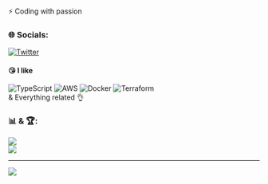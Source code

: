 ⚡ Coding with passion

### 🌐 Socials:
[![Twitter](https://img.shields.io/badge/Twitter-%231DA1F2.svg?logo=Twitter&logoColor=white)](https://twitter.com/topnames_MT) 

#### 😘 I like
![TypeScript](https://img.shields.io/badge/typescript-%23007ACC.svg?style=for-the-badge&logo=typescript&logoColor=white) ![AWS](https://img.shields.io/badge/AWS-%23FF9900.svg?style=for-the-badge&logo=amazon-aws&logoColor=white) ![Docker](https://img.shields.io/badge/docker-%230db7ed.svg?style=for-the-badge&logo=docker&logoColor=white) ![Terraform](https://img.shields.io/badge/terraform-%235835CC.svg?style=for-the-badge&logo=terraform&logoColor=white)  
& Everything related 👌


### 📊 & 🏆:
![](https://github-readme-streak-stats.herokuapp.com/?user=NamesMT&theme=shades-of-purple&hide_border=false)<br/>
![](https://github-profile-trophy.vercel.app/?username=NamesMT&theme=dracula&no-frame=true&no-bg=false&margin-w=4)

---
[![](https://visitcount.itsvg.in/api?id=NamesMT&label=Profile%20Views&color=11&icon=5&pretty=true)](https://visitcount.itsvg.in)
